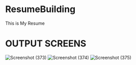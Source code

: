 # ResumeBuilding
 This  is My Resume

# OUTPUT SCREENS

![Screenshot (373)](https://github.com/Omkar-royal/ResumeBuilding/assets/77642195/3a3475b1-7627-4cac-9248-1ba2411429a7)
![Screenshot (374)](https://github.com/Omkar-royal/ResumeBuilding/assets/77642195/8ac695ca-23c3-4c93-a6a6-599866525bf4)
![Screenshot (375)](https://github.com/Omkar-royal/ResumeBuilding/assets/77642195/7a659408-0a68-4d39-80d3-0f0f1fbd303f)
